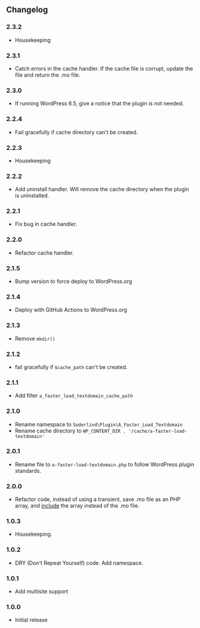 ## Changelog

### 2.3.2

- Housekeeping

### 2.3.1

- Catch errors in the cache handler. If the cache file is corrupt, update the file and return the .mo file.

### 2.3.0

- If running WordPress 6.5, give a notice that the plugin is not needed.

### 2.2.4

- Fail gracefully if cache directory can't be created.

### 2.2.3

- Housekeeping

### 2.2.2

- Add uninstall handler. Will remove the cache directory when the plugin is uninstalled.

### 2.2.1

- Fix bug in cache handler.

### 2.2.0

- Refactor cache handler.

### 2.1.5

- Bump version to force deploy to WordPress.org

### 2.1.4

- Deploy with GitHub Actions to WordPress.org

### 2.1.3

- Remove `mkdir()`

### 2.1.2

- fail gracefully if `$cache_path` can't be created.

### 2.1.1

- Add filter `a_faster_load_textdomain_cache_path`

### 2.1.0

- Rename namespace to `Soderlind\Plugin\A_Faster_Load_Textdomain`
- Rename cache directory to `WP_CONTENT_DIR . '/cache/a-faster-load-textdomain'`

### 2.0.1

- Rename file to `a-faster-load-textdomain.php` to follow WordPress plugin standards.

### 2.0.0

- Refactor code, instead of using a transient, save .mo file as an PHP array, and [include](https://www.php.net/manual/en/function.include.php) the array instead of the .mo file.

### 1.0.3

- Housekeeping.

### 1.0.2

- DRY (Don't Repeat Yourself) code. Add namespace.

### 1.0.1

- Add multisite support

### 1.0.0

- Initial release
